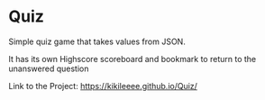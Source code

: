 # Quiz

Simple quiz game that takes values from JSON.

It has its own Highscore scoreboard and bookmark to return to the unanswered question

 Link to the Project: https://kikileeee.github.io/Quiz/
